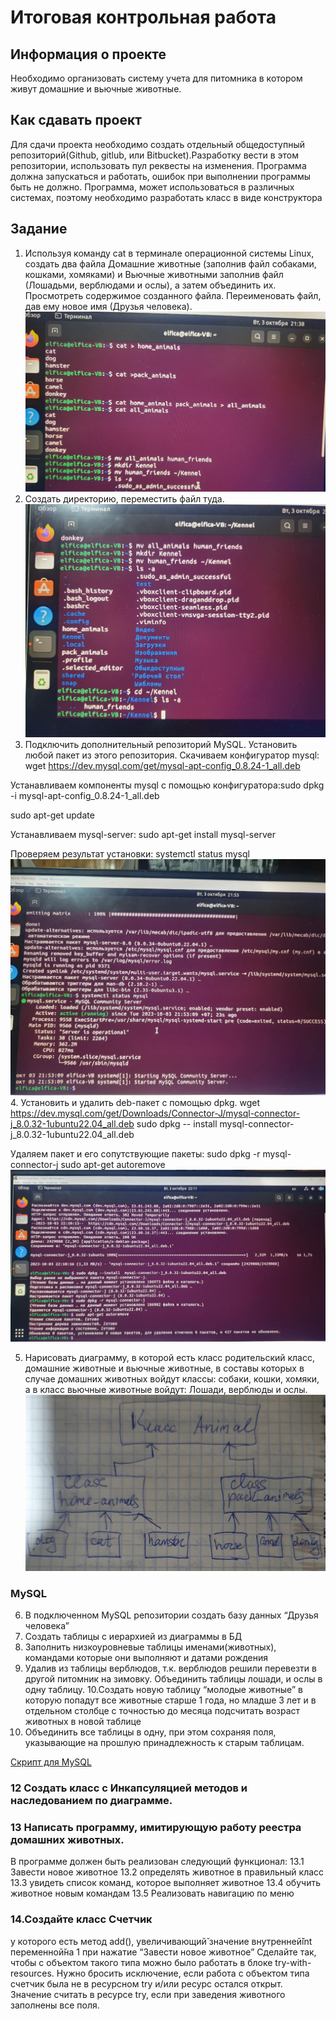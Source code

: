 # Итоговая контрольная работа
## Информация о проекте
Необходимо организовать систему учета для питомника в котором живут
домашние и вьючные животные.

## Как сдавать проект
Для сдачи проекта необходимо создать отдельный общедоступный
репозиторий(Github, gitlub, или Bitbucket).Разработку вести в этом
репозитории, использовать пул реквесты на изменения. Программа должна
запускаться и работать, ошибок при выполнении программы быть не должно.
Программа, может использоваться в различных системах, поэтому необходимо
разработать класс в виде конструктора

## Задание
1. Используя команду cat в терминале операционной системы Linux, создать
два файла Домашние животные (заполнив файл собаками, кошками,
хомяками) и Вьючные животными заполнив файл (Лошадьми, верблюдами и
ослы), а затем объединить их. Просмотреть содержимое созданного файла.
Переименовать файл, дав ему новое имя (Друзья человека).
![Alt text](photo_2023-10-03_22-41-15.jpg)
2. Создать директорию, переместить файл туда.
   ![Alt text](photo_2023-10-03_22-41-29.jpg)
3. Подключить дополнительный репозиторий MySQL. Установить любой пакет
из этого репозитория.
Скачиваем конфигуратор mysql:
wget https://dev.mysql.com/get/mysql-apt-config_0.8.24-1_all.deb

Устанавливаем компоненты mysql с помощью конфигуратора:sudo dpkg -i mysql-apt-config_0.8.24-1_all.deb

sudo apt-get update

Устанавливаем mysql-server:
sudo apt-get install mysql-server

Проверяем результат установки:
systemctl status mysql
![Alt text](photo_2023-10-03_22-56-33.jpg)
4. Установить и удалить deb-пакет с помощью dpkg.
wget https://dev.mysql.com/get/Downloads/Connector-J/mysql-connector-j_8.0.32-1ubuntu22.04_all.deb
sudo dpkg -- install mysql-connector-j_8.0.32-1ubuntu22.04_all.deb

Удаляем пакет и его сопутствующие пакеты:
sudo dpkg -r mysql-connector-j
sudo apt-get autoremove
![Alt text](photo_2023-10-03_23-12-14.jpg)

5. Нарисовать диаграмму, в которой есть класс родительский класс, домашние
животные и вьючные животные, в составы которых в случае домашних
животных войдут классы: собаки, кошки, хомяки, а в класс вьючные животные
войдут: Лошади, верблюды и ослы.
![Alt text](diagram.jpg)

### MySQL
6. В подключенном MySQL репозитории создать базу данных “Друзья
человека”
7. Создать таблицы с иерархией из диаграммы в БД
8. Заполнить низкоуровневые таблицы именами(животных), командами
которые они выполняют и датами рождения
9.  Удалив из таблицы верблюдов, т.к. верблюдов решили перевезти в другой
питомник на зимовку. Объединить таблицы лошади, и ослы в одну таблицу.
10.Создать новую таблицу “молодые животные” в которую попадут все
животные старше 1 года, но младше 3 лет и в отдельном столбце с точностью
до месяца подсчитать возраст животных в новой таблице
11.  Объединить все таблицы в одну, при этом сохраняя поля, указывающие на
прошлую принадлежность к старым таблицам.

[Скрипт для MySQL ](animals.sql)

### 12 Создать класс с Инкапсуляцией методов и наследованием по диаграмме.


### 13 Написать программу, имитирующую работу реестра домашних животных.
В программе должен быть реализован следующий функционал:
13.1 Завести новое животное
13.2 определять животное в правильный класс
13.3 увидеть список команд, которое выполняет животное
13.4 обучить животное новым командам
13.5 Реализовать навигацию по меню

### 14.Создайте класс Счетчик
у которого есть метод add(), увеличивающий̆
значение внутренней̆int переменной̆на 1 при нажатие “Завести новое
животное” Сделайте так, чтобы с объектом такого типа можно было работать в
блоке try-with-resources. Нужно бросить исключение, если работа с объектом
типа счетчик была не в ресурсном try и/или ресурс остался открыт. Значение
считать в ресурсе try, если при заведения животного заполнены все поля.